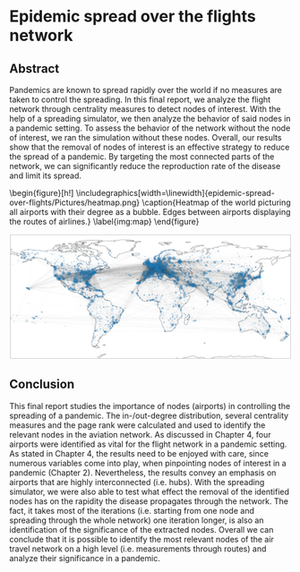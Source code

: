 # Epidemic spread over the flights network
## Abstract
Pandemics are known to spread rapidly over the world if no measures are taken to control the spreading. In this final report, we analyze the flight network through centrality measures to detect nodes of interest. With the help of a spreading simulator, we then analyze the behavior of said nodes in a pandemic setting. To assess the behavior of the network without the node of interest, we ran the simulation without these nodes. Overall, our results show that the removal of nodes of interest is an effective strategy to reduce the spread of a pandemic. By targeting the most connected parts of the network, we can significantly reduce the reproduction rate of the disease and limit its spread.

\begin{figure}[h!]
  \includegraphics[width=\linewidth]{epidemic-spread-over-flights/Pictures/heatmap.png}
  \caption{Heatmap of the world picturing all airports with their degree as a bubble. Edges between airports displaying the routes of airlines.}
  \label{img:map}
\end{figure}

![Heatmap of the world picturing all airports with their degree as a bubble. Edges between airports displaying the routes of airlines](Pictures/heatmap.png)

## Conclusion
This final report studies the importance of nodes (airports) in controlling the spreading of a pandemic. The in-/out-degree distribution, several centrality measures and the page rank were calculated and used to identify the relevant nodes in the aviation network. As discussed in Chapter 4, four airports were identified as vital for the flight network in a pandemic setting. As stated in Chapter 4, the results need to be enjoyed with care, since numerous variables come into play, when pinpointing nodes of interest in a pandemic (Chapter 2). Nevertheless, the results convey an emphasis on airports that are highly interconnected (i.e. hubs). With the spreading simulator, we were also able to test what effect the removal of the identified nodes has on the rapidity the disease propagates through the network. The fact, it takes most of the iterations (i.e. starting from one node and spreading through the whole network) one iteration longer, is also an identification of the significance of the extracted nodes. Overall we can conclude that it is possible to identify the most relevant nodes of the air travel network on a high level (i.e. measurements through routes) and analyze their significance in a pandemic.


